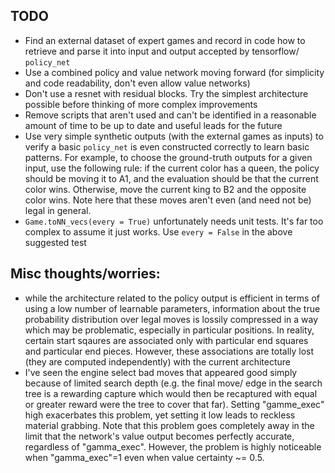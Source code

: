 ## TODO

- Find an external dataset of expert games and record in code how to retrieve
and parse it into input and output accepted by tensorflow/ `policy_net`
- Use a combined policy and value network moving forward (for simplicity and
code readability, don't even allow value networks)
- Don't use a resnet with residual blocks. Try the simplest architecture
possible before thinking of more complex improvements
- Remove scripts that aren't used and can't be identified in a reasonable
amount of time to be up to date and useful leads for the future
- Use very simple synthetic outputs (with the external games as inputs) to
verify a basic `policy_net` is even constructed correctly to learn basic
patterns. For example, to choose the ground-truth outputs for a given input,
use the following rule: if the current color has a queen, the policy should be
moving it to A1, and the evaluation should be that the current color wins.
Otherwise, move the current king to B2 and the opposite color wins. Note here
that these moves aren't even (and need not be) legal in general.
- `Game.toNN_vecs(every = True)` unfortunately needs unit tests. It's far too
complex to assume it just works. Use `every = False` in the above suggested
test 

## Misc thoughts/worries:

- while the architecture related to the policy output is efficient in terms of
using a low number of learnable parameters, information about the true
probability distribution over legal moves is lossily compressed in a way which
may be problematic, especially in particular positions. In reality, certain
start sqaures are associated only with particular end squares and particular
end pieces. However, these associations are totally lost (they are computed
independently) with the current architecture
- I've seen the engine select bad moves that appeared good simply because of
limited search depth (e.g. the final move/ edge in the search tree is a
rewarding capture which would then be recaptured with equal or greater reward
were the tree to cover that far). Setting "gamme_exec" high exacerbates this
problem, yet setting it low leads to reckless material grabbing. Note that this
problem goes completely away in the limit that the network's value output
becomes perfectly accurate, regardless of "gamma_exec". However, the problem is
highly noticeable when "gamma_exec"=1 even when value certainty ~= 0.5.

